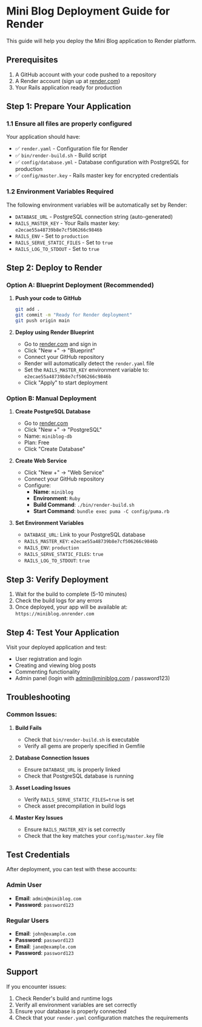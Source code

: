 # Mini Blog Deployment Guide for Render

This guide will help you deploy the Mini Blog application to Render platform.

## Prerequisites

1. A GitHub account with your code pushed to a repository
2. A Render account (sign up at [render.com](https://render.com))
3. Your Rails application ready for production

## Step 1: Prepare Your Application

### 1.1 Ensure all files are properly configured

Your application should have:
- ✅ `render.yaml` - Configuration file for Render
- ✅ `bin/render-build.sh` - Build script
- ✅ `config/database.yml` - Database configuration with PostgreSQL for production
- ✅ `config/master.key` - Rails master key for encrypted credentials

### 1.2 Environment Variables Required

The following environment variables will be automatically set by Render:
- `DATABASE_URL` - PostgreSQL connection string (auto-generated)
- `RAILS_MASTER_KEY` - Your Rails master key: `e2ecae55a48739b8e7cf506266c9846b`
- `RAILS_ENV` - Set to `production`
- `RAILS_SERVE_STATIC_FILES` - Set to `true`
- `RAILS_LOG_TO_STDOUT` - Set to `true`

## Step 2: Deploy to Render

### Option A: Blueprint Deployment (Recommended)

1. **Push your code to GitHub**
   ```bash
   git add .
   git commit -m "Ready for Render deployment"
   git push origin main
   ```

2. **Deploy using Render Blueprint**
   - Go to [render.com](https://render.com) and sign in
   - Click "New +" → "Blueprint"
   - Connect your GitHub repository
   - Render will automatically detect the `render.yaml` file
   - Set the `RAILS_MASTER_KEY` environment variable to: `e2ecae55a48739b8e7cf506266c9846b`
   - Click "Apply" to start deployment

### Option B: Manual Deployment

1. **Create PostgreSQL Database**
   - Go to [render.com](https://render.com)
   - Click "New +" → "PostgreSQL"
   - Name: `miniblog-db`
   - Plan: Free
   - Click "Create Database"

2. **Create Web Service**
   - Click "New +" → "Web Service"
   - Connect your GitHub repository
   - Configure:
     - **Name**: `miniblog`
     - **Environment**: `Ruby`
     - **Build Command**: `./bin/render-build.sh`
     - **Start Command**: `bundle exec puma -C config/puma.rb`

3. **Set Environment Variables**
   - `DATABASE_URL`: Link to your PostgreSQL database
   - `RAILS_MASTER_KEY`: `e2ecae55a48739b8e7cf506266c9846b`
   - `RAILS_ENV`: `production`
   - `RAILS_SERVE_STATIC_FILES`: `true`
   - `RAILS_LOG_TO_STDOUT`: `true`

## Step 3: Verify Deployment

1. Wait for the build to complete (5-10 minutes)
2. Check the build logs for any errors
3. Once deployed, your app will be available at: `https://miniblog.onrender.com`

## Step 4: Test Your Application

Visit your deployed application and test:
- User registration and login
- Creating and viewing blog posts
- Commenting functionality
- Admin panel (login with admin@miniblog.com / password123)

## Troubleshooting

### Common Issues:

1. **Build Fails**
   - Check that `bin/render-build.sh` is executable
   - Verify all gems are properly specified in Gemfile

2. **Database Connection Issues**
   - Ensure `DATABASE_URL` is properly linked
   - Check that PostgreSQL database is running

3. **Asset Loading Issues**
   - Verify `RAILS_SERVE_STATIC_FILES=true` is set
   - Check asset precompilation in build logs

4. **Master Key Issues**
   - Ensure `RAILS_MASTER_KEY` is set correctly
   - Check that the key matches your `config/master.key` file

## Test Credentials

After deployment, you can test with these accounts:

### Admin User
- **Email**: `admin@miniblog.com`
- **Password**: `password123`

### Regular Users
- **Email**: `john@example.com`
- **Password**: `password123`
- **Email**: `jane@example.com`
- **Password**: `password123`

## Support

If you encounter issues:
1. Check Render's build and runtime logs
2. Verify all environment variables are set correctly
3. Ensure your database is properly connected
4. Check that your `render.yaml` configuration matches the requirements
